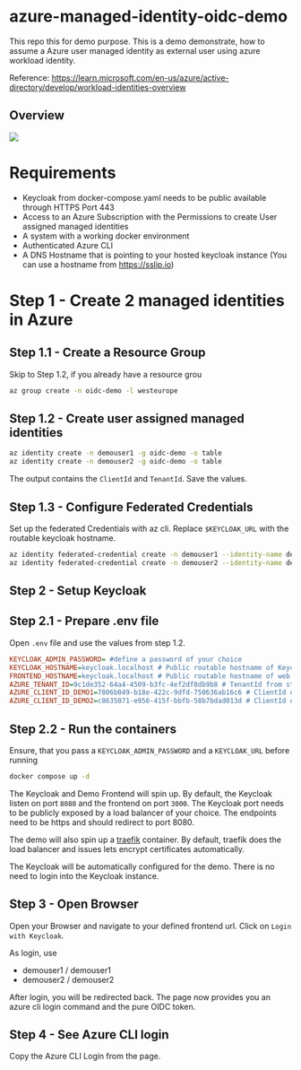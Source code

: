 # azure-managed-identity-oidc-demo
This repo this for demo purpose. This is a demo demonstrate, how to assume a Azure user managed identity as external user using azure workload identity.

Reference: https://learn.microsoft.com/en-us/azure/active-directory/develop/workload-identities-overview

## Overview

![](https://techcommunity.microsoft.com/t5/image/serverpage/image-id/389125i40DB927E77936A67/image-size/large?v=v2&px=999)

# Requirements

* Keycloak from docker-compose.yaml needs to be public available through HTTPS Port 443
* Access to an Azure Subscription with the Permissions to create User assigned managed identities
* A system with a working docker environment
* Authenticated Azure CLI
* A DNS Hostname that is pointing to your hosted keycloak instance (You can use a hostname from https://sslip.io)

# Step 1 - Create 2 managed identities in Azure

## Step 1.1 - Create a Resource Group

Skip to Step 1.2, if you already have a resource grou

```bash
az group create -n oidc-demo -l westeurope
```

## Step 1.2 - Create user assigned managed identities

```bash
az identity create -n demouser1 -g oidc-demo -o table
az identity create -n demouser2 -g oidc-demo -o table
```

The output contains the `ClientId` and `TenantId`. Save the values.

## Step 1.3 - Configure Federated Credentials

Set up the federated Credentials with az cli. Replace `$KEYCLOAK_URL` with the routable keycloak hostname.

```bash
az identity federated-credential create -n demouser1 --identity-name demouser1 -g oidc-demo --issuer https://$KEYCLOAK_URL/realms/demo --subject demouser1 --audiences account -o table
az identity federated-credential create -n demouser2 --identity-name demouser2 -g oidc-demo --issuer https://$KEYCLOAK_URL/realms/demo --subject demouser2 --audiences account -o table
```

## Step 2 - Setup Keycloak

## Step 2.1 - Prepare .env file

Open `.env` file and use the values from step 1.2.

```ini
KEYCLOAK_ADMIN_PASSWORD= #define a password of your choice
KEYCLOAK_HOSTNAME=keycloak.localhost # Public routable hostname of Keycloak Instance
FRONTEND_HOSTNAME=keycloak.localhost # Public routable hostname of web Instance
AZURE_TENANT_ID=9c1de352-64a4-4509-b3fc-4ef2df8db9b8 # TenantId from step 1.2 (should be equal)
AZURE_CLIENT_ID_DEMO1=7806b049-b18e-422c-9dfd-750636ab16c6 # ClientId of demouser1 from step 1.2
AZURE_CLIENT_ID_DEMO2=c8635071-e956-415f-bbfb-58b7bdad013d # ClientId of demouser2 from step 1.2
```

## Step 2.2 - Run the containers

Ensure, that you pass a `KEYCLOAK_ADMIN_PASSWORD` and a `KEYCLOAK_URL` before running

```bash
docker compose up -d
```

The Keycloak and Demo Frontend will spin up. By default, the Keycloak listen on port `8080` and the frontend on port `3000`.
The Keycloak port needs to be publicly exposed by a load balancer of your choice. The endpoints need to be https and should 
redirect to port 8080.

The demo will also spin up a [traefik](https://traefik.io/) container. By default, traefik does the load balancer
and issues lets encrypt certificates automatically.

The Keycloak will be automatically configured for the demo. There is no need to login into the Keycloak instance.

## Step 3 - Open Browser

Open your Browser and navigate to your defined frontend url. Click on `Login with Keycloak`.

As login, use

* demouser1 / demouser1
* demouser2 / demouser2

After login, you will be redirected back. The page now provides you an azure cli login command and the pure OIDC token.

## Step 4 - See Azure CLI login

Copy the Azure CLI Login from the page.

